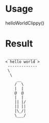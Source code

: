 # Usage
helloWorldClippy()
# Result
```
 _____________
< hello world >
 -------------
 \
  \
     __ 
    /  \  
    |  |
    @  @
    |  |
    || |/ 
    || || 
    |\_/|
    \___/
```
